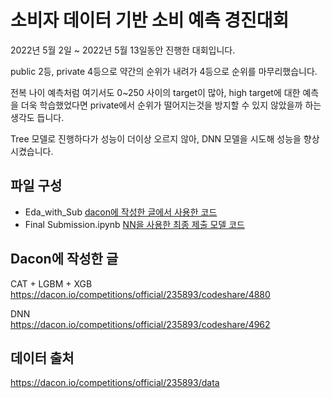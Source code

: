 # 소비자 데이터 기반 소비 예측 경진대회

2022년 5월 2일 ~ 2022년 5월 13일동안 진행한 대회입니다. 

public 2등, private 4등으로 약간의 순위가 내려가 4등으로 순위를 마무리했습니다.

전복 나이 예측처럼 여기서도 0~250 사이의 target이 많아, high target에 대한 예측을 더욱 학습했었다면 private에서 순위가 떨어지는것을 방지할 수 있지 않았을까 하는 생각도 듭니다.

Tree 모델로 진행하다가 성능이 더이상 오르지 않아, DNN 모델을 시도해 성능을 향상시켰습니다.

## 파일 구성

- Eda_with_Sub [dacon에 작성한 글에서 사용한 코드](./Eda_with_Sub.ipynb)
- Final Submission.ipynb [NN을 사용한 최종 제출 모델 코드](./Final%20Submission.ipynb)

## Dacon에 작성한 글

CAT + LGBM + XGB\
https://dacon.io/competitions/official/235893/codeshare/4880

DNN\
https://dacon.io/competitions/official/235893/codeshare/4962

## 데이터 출처
https://dacon.io/competitions/official/235893/data
